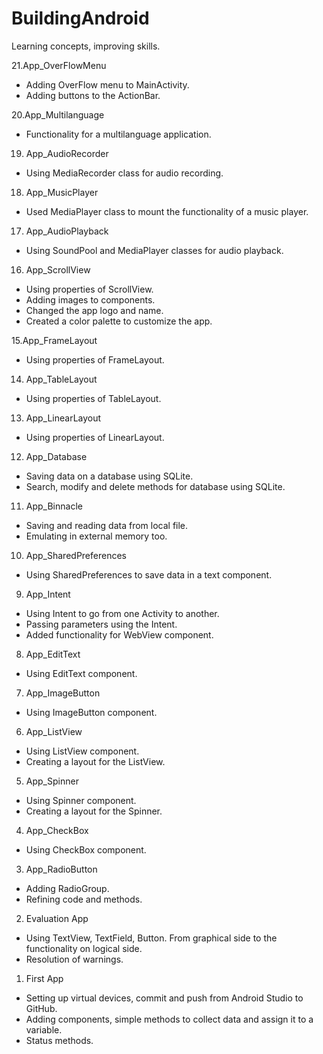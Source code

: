 # BuildingAndroid
Learning concepts, improving skills.

21.App_OverFlowMenu
  - Adding OverFlow menu to MainActivity.
  - Adding buttons to the ActionBar.

20.App_Multilanguage
  - Functionality for a multilanguage application.

19. App_AudioRecorder 
  - Using MediaRecorder class for audio recording.

18. App_MusicPlayer
  - Used MediaPlayer class to mount the functionality of a music player.

17. App_AudioPlayback
  - Using SoundPool and MediaPlayer classes for audio playback.

16. App_ScrollView
  - Using properties of ScrollView.
  - Adding images to components.
  - Changed the app logo and name.
  - Created a color palette to customize the app.

15.App_FrameLayout
  - Using properties of FrameLayout.

14. App_TableLayout
  - Using properties of TableLayout.

13. App_LinearLayout
  - Using properties of LinearLayout.

12. App_Database
  - Saving data on a database using SQLite.
  - Search, modify and delete methods for database using SQLite.

11. App_Binnacle
  - Saving and reading data from local file.
  - Emulating in external memory too.

10. App_SharedPreferences
  - Using SharedPreferences to save data in a text component.

09. App_Intent
  - Using Intent to go from one Activity to another.
  - Passing parameters using the Intent.
  - Added functionality for WebView component.

08. App_EditText
  - Using EditText component.

07. App_ImageButton
  - Using ImageButton component.

06. App_ListView
  - Using ListView component.
  - Creating a layout for the ListView.

05. App_Spinner
  - Using Spinner component.
  - Creating a layout for the Spinner.

04. App_CheckBox
  - Using CheckBox component.

03. App_RadioButton
  - Adding RadioGroup.
  - Refining code and methods.

02. Evaluation App
  - Using TextView, TextField, Button. From graphical side to the functionality on logical side.
  - Resolution of warnings.

01. First App
  - Setting up virtual devices, commit and push from Android Studio to GitHub.
  - Adding components, simple methods to collect data and assign it to a variable.
  - Status methods.